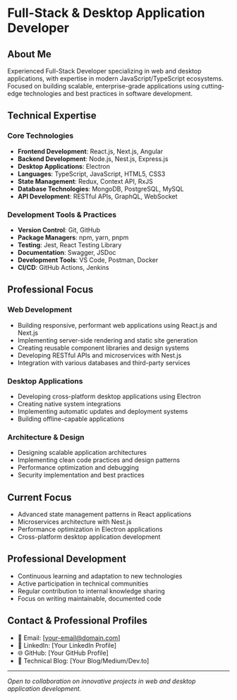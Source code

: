 # Full-Stack & Desktop Application Developer

## About Me
Experienced Full-Stack Developer specializing in web and desktop applications, with expertise in modern JavaScript/TypeScript ecosystems. Focused on building scalable, enterprise-grade applications using cutting-edge technologies and best practices in software development.

## Technical Expertise

### Core Technologies
- **Frontend Development**: React.js, Next.js, Angular
- **Backend Development**: Node.js, Nest.js, Express.js
- **Desktop Applications**: Electron
- **Languages**: TypeScript, JavaScript, HTML5, CSS3
- **State Management**: Redux, Context API, RxJS
- **Database Technologies**: MongoDB, PostgreSQL, MySQL
- **API Development**: RESTful APIs, GraphQL, WebSocket

### Development Tools & Practices
- **Version Control**: Git, GitHub
- **Package Managers**: npm, yarn, pnpm
- **Testing**: Jest, React Testing Library
- **Documentation**: Swagger, JSDoc
- **Development Tools**: VS Code, Postman, Docker
- **CI/CD**: GitHub Actions, Jenkins

## Professional Focus

### Web Development
- Building responsive, performant web applications using React.js and Next.js
- Implementing server-side rendering and static site generation
- Creating reusable component libraries and design systems
- Developing RESTful APIs and microservices with Nest.js
- Integration with various databases and third-party services

### Desktop Applications
- Developing cross-platform desktop applications using Electron
- Creating native system integrations
- Implementing automatic updates and deployment systems
- Building offline-capable applications

### Architecture & Design
- Designing scalable application architectures
- Implementing clean code practices and design patterns
- Performance optimization and debugging
- Security implementation and best practices

## Current Focus
- Advanced state management patterns in React applications
- Microservices architecture with Nest.js
- Performance optimization in Electron applications
- Cross-platform desktop application development

## Professional Development
- Continuous learning and adaptation to new technologies
- Active participation in technical communities
- Regular contribution to internal knowledge sharing
- Focus on writing maintainable, documented code

## Contact & Professional Profiles
- 📧 Email: [your-email@domain.com]
- 💼 LinkedIn: [Your LinkedIn Profile]
- 🌐 GitHub: [Your GitHub Profile]
- 📝 Technical Blog: [Your Blog/Medium/Dev.to]

---
*Open to collaboration on innovative projects in web and desktop application development.*
